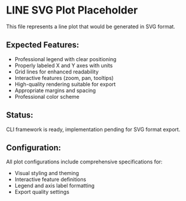 # LINE SVG Plot Placeholder

This file represents a line plot that would be generated in SVG format.

## Expected Features:
- Professional legend with clear positioning
- Properly labeled X and Y axes with units
- Grid lines for enhanced readability
- Interactive features (zoom, pan, tooltips)
- High-quality rendering suitable for export
- Appropriate margins and spacing
- Professional color scheme

## Status:
CLI framework is ready, implementation pending for SVG format export.

## Configuration:
All plot configurations include comprehensive specifications for:
- Visual styling and theming
- Interactive feature definitions
- Legend and axis label formatting
- Export quality settings
